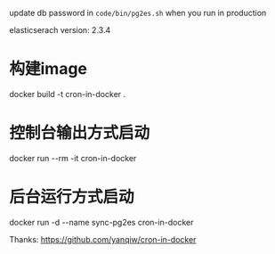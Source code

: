 update db password in `code/bin/pg2es.sh` when you run in production

elasticserach version: 2.3.4

# 构建image
docker build -t cron-in-docker .

# 控制台输出方式启动
docker run --rm -it cron-in-docker

# 后台运行方式启动
docker run -d --name sync-pg2es cron-in-docker

Thanks: https://github.com/yanqiw/cron-in-docker